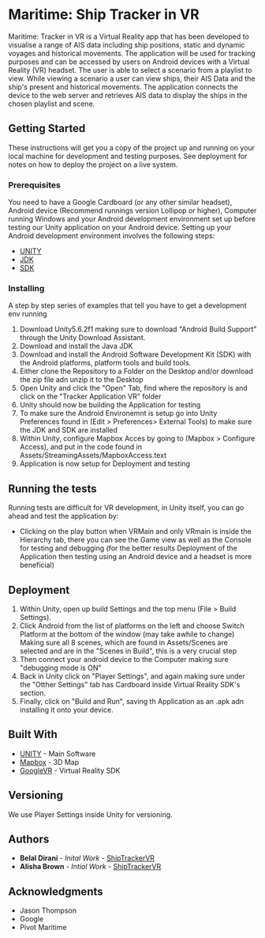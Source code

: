 # Maritime: Ship Tracker in VR

Maritime: Tracker in VR is a Virtual Reality app that has been developed to visualise a range of AIS data including ship positions, static and dynamic voyages and historical movements. The application will be used for tracking purposes and can be accessed by users on Android devices with a Virtual Reality (VR) headset. The user is able to select a scenario from a playlist to view. While viewing a scenario a user can view ships, their AIS Data and the ship's present and historical movements. The application connects the device to the web server and retrieves AIS data to display the ships in the chosen playlist and scene.

## Getting Started

These instructions will get you a copy of the project up and running on your local machine for development and testing purposes. See deployment for notes on how to deploy the project on a live system.

### Prerequisites

You need to have a Google Cardboard (or any other similar headset), Android device (Recommend runnings version Lollipop or higher), Computer running Windows and your Android development environment set up before testing our Unity application on your Android device. Setting up your Android development environment involves the following steps:

* [UNITY](https://unity3d.com/get-unity/download/archive)
* [JDK](http://www.oracle.com/technetwork/java/javase/downloads/jdk8-downloads-2133151.html)
* [SDK](https://developer.android.com/studio/index.html)

### Installing

A step by step series of examples that tell you have to get a development env running

1. Download Unity5.6.2f1 making sure to download "Android Build Support" through the Unity Download Assistant.
2. Download and install the Java JDK
3. Download and install the Android Software Development Kit (SDK) with the Android platforms, platform tools and build tools.
4. Either clone the Repository to a Folder on the Desktop and/or download the zip file adn unzip it to the Desktop
5. Open Unity and click the "Open" Tab, find where the repository is and click on the "Tracker Application VR" folder
6. Unity should now be building the Application for testing
7. To make sure the Android Environemnt is setup go into Unity Preferences found in (Edit > Preferences> External Tools) to make sure the JDK and SDK are installed
8. Within Unity, configure Mapbox Acces by going to (Mapbox > Configure Access), and put in the code found in Assets/StreamingAssets/MapboxAccess.text
9. Application is now setup for Deployment and testing


## Running the tests

Running tests are difficult for VR development, in Unity itself, you can go ahead and test the application by:

* Clicking on the play button when VRMain and only VRmain is inside the Hierarchy tab, there you can see the Game view as well as the Console for testing and debugging (for the better results Deployment of the Application then testing using an Android device and a headset is more beneficial)

## Deployment

1. Within Unity, open up build Settings and the top menu (File > Build Settings).
2. Click Android from the list of platforms on the left and choose Switch Platform at the bottom of the window (may take awhile to change) Making sure all 8 scenes, which are found in Assets/Scenes are selected and are in the "Scenes in Build", this is a very crucial step
3. Then connect your android device to the Computer making sure "debugging mode is ON" 
4. Back in Unity click on "Player Settings", and again making sure under the "Otther Settings" tab has Cardboard inside Virtual Reality SDK's section.
5. Finally, click on "Build and Run", saving th Application as an .apk adn installing it onto your device.

## Built With

* [UNITY](https://unity3d.com/get-unity/download/archive) - Main Software
* [Mapbox](https://www.mapbox.com/) - 3D Map
* [GoogleVR](https://developers.google.com/vr/unity/) - Virtual Reality SDK

## Versioning

We use Player Settings inside Unity for versioning. 

## Authors

* **Belal Dirani** - *Inital Work* - [ShipTrackerVR](https://github.com/BelalAlDirani)
* **Alisha Brown** - *Intial Work* - [ShipTrackerVR](https://github.com/leeshbrown)

## Acknowledgments

* Jason Thompson
* Google
* Pivot Maritime
